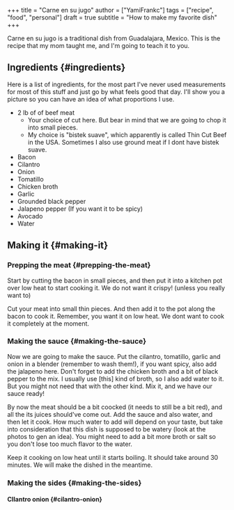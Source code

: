 +++
title = "Carne en su jugo"
author = ["YamiFrankc"]
tags = ["recipe", "food", "personal"]
draft = true
subtitle = "How to make my favorite dish"
+++

Carne en su jugo is a traditional dish from Guadalajara, Mexico. This is the recipe that my mom taught me, and I'm going to teach it to you.

<!--more-->


## Ingredients {#ingredients}

Here is a list of ingredients, for the most part I've never used measurements for most of this stuff and just go by what feels good that day. I'll show you a picture so you can have an idea of what proportions I use.

-   2 lb of of beef meat
    -   Your choice of cut here. But bear in mind that we are going to chop it into small pieces.
    -   My choice is "bistek suave", which apparently is called Thin Cut Beef in the USA. Sometimes I also use ground meat if I dont have bistek suave.
-   Bacon
-   Cilantro
-   Onion
-   Tomatillo
-   Chicken broth
-   Garlic
-   Grounded black pepper
-   Jalapeno pepper (If you want it to be spicy)
-   Avocado
-   Water


## Making it {#making-it}


### Prepping the meat {#prepping-the-meat}

Start by cutting the bacon in small pieces, and then put it into a kitchen pot over low heat to start cooking it. We do not want it crispy! (unless you really want to)

Cut your meat into small thin pieces. And then add it to the pot along the bacon to cook it. Remember, you want it on low heat. We dont want to cook it completely at the moment.


### Making the sauce {#making-the-sauce}

Now we are going to make the sauce. Put the cilantro, tomatillo, garlic and onion in a blender (remember to wash them!), if you want spicy, also add the jalapeno here. Don't forget to add the chicken broth and a bit of black pepper to the mix.
I usually use [this] kind of broth, so I also add water to it. But you might not need that with the other kind.
Mix it, and we have our sauce ready!

By now the meat should be a bit coocked (it needs to still be a bit red), and all the its juices should've come out. Add the sauce and also water, and then let it cook.
How much water to add will depend on your taste, but take into consideration that this dish is supposed to be watery (look at the photos to gen an idea). You might need to add a bit more broth or salt so you don't lose too much flavor to the water.

Keep it cooking on low heat until it starts boiling. It should take around 30 minutes. We will make the dished in the meantime.


### Making the sides {#making-the-sides}


#### CIlantro onion {#cilantro-onion}

